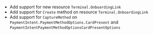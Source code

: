 * Add support for new resource `Terminal.OnboardingLink`
* Add support for `Create` method on resource `Terminal.OnboardingLink`
* Add support for `CaptureMethod` on `PaymentIntent.PaymentMethodOptions.CardPresent` and `PaymentIntentPaymentMethodOptionsCardPresentOptions`
